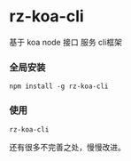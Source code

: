 # rz-koa-cli
基于 koa node 接口 服务 cli框架

### 全局安装
```
npm install -g rz-koa-cli
```
### 使用
```
rz-koa-cli
```

还有很多不完善之处，慢慢改进。